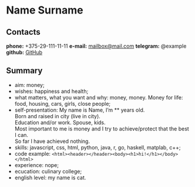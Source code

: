 # Name Surname

## Сontacts

**phone:** +375-29-111-11-11
**e-mail:** mailbox@mail.com
**telegram:** @example
**github:** [GitHub](http://github.com)

## Summary

* aim: money;
* wishes: happiness and health;
* what matters, what you want and why: money, money. Money for life: food, housing, cars, girls, close people;
* self-presentation: 
My name is Name, I’m ** years old.  
Born and raised in city (live in city).  
Education and/or work. Spouse, kids.  
Most important to me is money and I try to achieve/protect that the best I can.  
So far I have achieved nothing.
* skills: javascript, css, html, python, java, r, go, haskell, matplab, c++;
* code example: `<html><header></header><body><h1>hi!</h1></body></html>`
* experience: nope;
* ecucation: culinary college;
* english level: my name is cat.